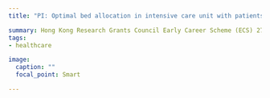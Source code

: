 ```yaml
---
title: "PI: Optimal bed allocation in intensive care unit with patients health evolution and patient readmission 2021-2023"

summary: Hong Kong Research Grants Council Early Career Scheme (ECS) 27501020
tags:
- healthcare

image:
  caption: ""
  focal_point: Smart

---
```

